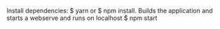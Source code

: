 Install dependencies:
$ yarn or  $ npm install.
Builds the application and starts a webserve and runs on localhost
$ npm start
